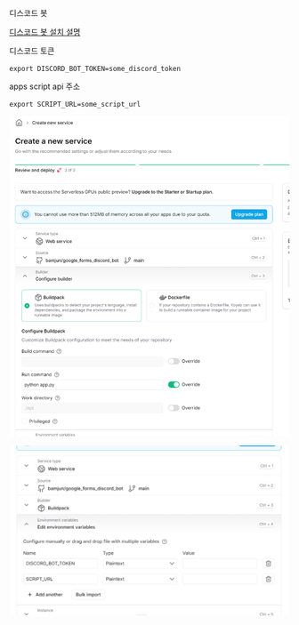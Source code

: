 디스코드 봇

[디스코드 봇 설치 설명](https://github.com/bamjun/first_discord_bot)


디스코드 토큰
```
export DISCORD_BOT_TOKEN=some_discord_token
```


apps script api 주소
```
export SCRIPT_URL=some_script_url
```


![alt text](images/markdown-image.png)

![alt text](images/markdown-image-1.png)

